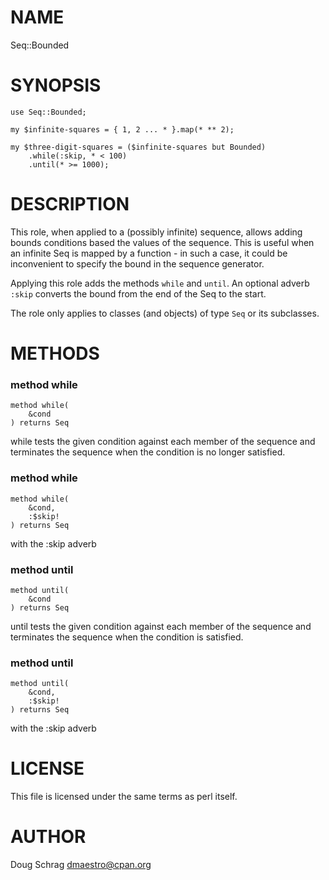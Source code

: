 NAME
====

Seq::Bounded

SYNOPSIS
========

    use Seq::Bounded;

    my $infinite-squares = { 1, 2 ... * }.map(* ** 2);

    my $three-digit-squares = ($infinite-squares but Bounded)
        .while(:skip, * < 100)
        .until(* >= 1000);

DESCRIPTION
===========

This role, when applied to a (possibly infinite) sequence, allows adding bounds conditions based the values of the sequence. This is useful when an infinite Seq is mapped by a function - in such a case, it could be inconvenient to specify the bound in the sequence generator.

Applying this role adds the methods `while` and `until`. An optional adverb `:skip` converts the bound from the end of the Seq to the start.

The role only applies to classes (and objects) of type `Seq` or its subclasses.

METHODS
=======

### method while

```perl6
method while(
    &cond
) returns Seq
```

while tests the given condition against each member of the sequence and terminates the sequence when the condition is no longer satisfied.

### method while

```perl6
method while(
    &cond,
    :$skip!
) returns Seq
```

with the :skip adverb

### method until

```perl6
method until(
    &cond
) returns Seq
```

until tests the given condition against each member of the sequence and terminates the sequence when the condition is satisfied.

### method until

```perl6
method until(
    &cond,
    :$skip!
) returns Seq
```

with the :skip adverb

LICENSE
=======

This file is licensed under the same terms as perl itself.

AUTHOR
======

Doug Schrag <dmaestro@cpan.org>

